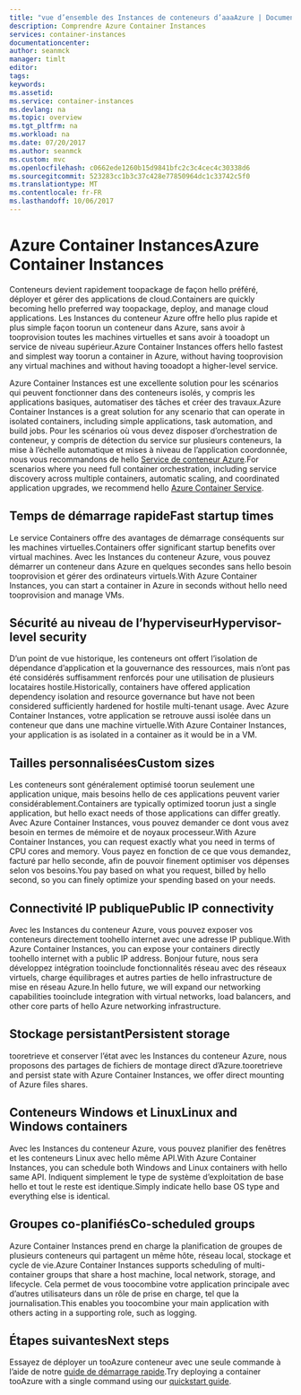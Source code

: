 ```yaml
---
title: "vue d’ensemble des Instances de conteneurs d’aaaAzure | Documentation Azure"
description: Comprendre Azure Container Instances
services: container-instances
documentationcenter: 
author: seanmck
manager: timlt
editor: 
tags: 
keywords: 
ms.assetid: 
ms.service: container-instances
ms.devlang: na
ms.topic: overview
ms.tgt_pltfrm: na
ms.workload: na
ms.date: 07/20/2017
ms.author: seanmck
ms.custom: mvc
ms.openlocfilehash: c0662ede1260b15d9841bfc2c3c4cec4c30338d6
ms.sourcegitcommit: 523283cc1b3c37c428e77850964dc1c33742c5f0
ms.translationtype: MT
ms.contentlocale: fr-FR
ms.lasthandoff: 10/06/2017
---
```

# <a name="azure-container-instances"></a><span data-ttu-id="2aa71-103">Azure Container Instances</span><span class="sxs-lookup"><span data-stu-id="2aa71-103">Azure Container Instances</span></span>

<span data-ttu-id="2aa71-104">Conteneurs devient rapidement toopackage de façon hello préféré, déployer et gérer des applications de cloud.</span><span class="sxs-lookup"><span data-stu-id="2aa71-104">Containers are quickly becoming hello preferred way toopackage, deploy, and manage cloud applications.</span></span> <span data-ttu-id="2aa71-105">Les Instances du conteneur Azure offre hello plus rapide et plus simple façon toorun un conteneur dans Azure, sans avoir à tooprovision toutes les machines virtuelles et sans avoir à tooadopt un service de niveau supérieur.</span><span class="sxs-lookup"><span data-stu-id="2aa71-105">Azure Container Instances offers hello fastest and simplest way toorun a container in Azure, without having tooprovision any virtual machines and without having tooadopt a higher-level service.</span></span> 

<span data-ttu-id="2aa71-106">Azure Container Instances est une excellente solution pour les scénarios qui peuvent fonctionner dans des conteneurs isolés, y compris les applications basiques, automatiser des tâches et créer des travaux.</span><span class="sxs-lookup"><span data-stu-id="2aa71-106">Azure Container Instances is a great solution for any scenario that can operate in isolated containers, including simple applications, task automation, and build jobs.</span></span> <span data-ttu-id="2aa71-107">Pour les scénarios où vous devez disposer d’orchestration de conteneur, y compris de détection du service sur plusieurs conteneurs, la mise à l’échelle automatique et mises à niveau de l’application coordonnée, nous vous recommandons de hello [Service de conteneur Azure](https://docs.microsoft.com/azure/container-service/).</span><span class="sxs-lookup"><span data-stu-id="2aa71-107">For scenarios where you need full container orchestration, including service discovery across multiple containers, automatic scaling, and coordinated application upgrades, we recommend hello [Azure Container Service](https://docs.microsoft.com/azure/container-service/).</span></span>

## <a name="fast-startup-times"></a><span data-ttu-id="2aa71-108">Temps de démarrage rapide</span><span class="sxs-lookup"><span data-stu-id="2aa71-108">Fast startup times</span></span>

<span data-ttu-id="2aa71-109">Le service Containers offre des avantages de démarrage conséquents sur les machines virtuelles.</span><span class="sxs-lookup"><span data-stu-id="2aa71-109">Containers offer significant startup benefits over virtual machines.</span></span> <span data-ttu-id="2aa71-110">Avec les Instances du conteneur Azure, vous pouvez démarrer un conteneur dans Azure en quelques secondes sans hello besoin tooprovision et gérer des ordinateurs virtuels.</span><span class="sxs-lookup"><span data-stu-id="2aa71-110">With Azure Container Instances, you can start a container in Azure in seconds without hello need tooprovision and manage VMs.</span></span>

## <a name="hypervisor-level-security"></a><span data-ttu-id="2aa71-111">Sécurité au niveau de l’hyperviseur</span><span class="sxs-lookup"><span data-stu-id="2aa71-111">Hypervisor-level security</span></span>

<span data-ttu-id="2aa71-112">D’un point de vue historique, les conteneurs ont offert l’isolation de dépendance d’application et la gouvernance des ressources, mais n’ont pas été considérés suffisamment renforcés pour une utilisation de plusieurs locataires hostile.</span><span class="sxs-lookup"><span data-stu-id="2aa71-112">Historically, containers have offered application dependency isolation and resource governance but have not been considered sufficiently hardened for hostile multi-tenant usage.</span></span> <span data-ttu-id="2aa71-113">Avec Azure Container Instances, votre application se retrouve aussi isolée dans un conteneur que dans une machine virtuelle.</span><span class="sxs-lookup"><span data-stu-id="2aa71-113">With Azure Container Instances, your application is as isolated in a container as it would be in a VM.</span></span>

## <a name="custom-sizes"></a><span data-ttu-id="2aa71-114">Tailles personnalisées</span><span class="sxs-lookup"><span data-stu-id="2aa71-114">Custom sizes</span></span>

<span data-ttu-id="2aa71-115">Les conteneurs sont généralement optimisé toorun seulement une application unique, mais besoins hello de ces applications peuvent varier considérablement.</span><span class="sxs-lookup"><span data-stu-id="2aa71-115">Containers are typically optimized toorun just a single application, but hello exact needs of those applications can differ greatly.</span></span> <span data-ttu-id="2aa71-116">Avec Azure Container Instances, vous pouvez demander ce dont vous avez besoin en termes de mémoire et de noyaux processeur.</span><span class="sxs-lookup"><span data-stu-id="2aa71-116">With Azure Container Instances, you can request exactly what you need in terms of CPU cores and memory.</span></span> <span data-ttu-id="2aa71-117">Vous payez en fonction de ce que vous demandez, facturé par hello seconde, afin de pouvoir finement optimiser vos dépenses selon vos besoins.</span><span class="sxs-lookup"><span data-stu-id="2aa71-117">You pay based on what you request, billed by hello second, so you can finely optimize your spending based on your needs.</span></span>

## <a name="public-ip-connectivity"></a><span data-ttu-id="2aa71-118">Connectivité IP publique</span><span class="sxs-lookup"><span data-stu-id="2aa71-118">Public IP connectivity</span></span>

<span data-ttu-id="2aa71-119">Avec les Instances du conteneur Azure, vous pouvez exposer vos conteneurs directement toohello internet avec une adresse IP publique.</span><span class="sxs-lookup"><span data-stu-id="2aa71-119">With Azure Container Instances, you can expose your containers directly toohello internet with a public IP address.</span></span> <span data-ttu-id="2aa71-120">Bonjour future, nous sera développez intégration tooinclude fonctionnalités réseau avec des réseaux virtuels, charge équilibrages et autres parties de hello infrastructure de mise en réseau Azure.</span><span class="sxs-lookup"><span data-stu-id="2aa71-120">In hello future, we will expand our networking capabilities tooinclude integration with virtual networks, load balancers, and other core parts of hello Azure networking infrastructure.</span></span>

## <a name="persistent-storage"></a><span data-ttu-id="2aa71-121">Stockage persistant</span><span class="sxs-lookup"><span data-stu-id="2aa71-121">Persistent storage</span></span>

<span data-ttu-id="2aa71-122">tooretrieve et conserver l’état avec les Instances du conteneur Azure, nous proposons des partages de fichiers de montage direct d’Azure.</span><span class="sxs-lookup"><span data-stu-id="2aa71-122">tooretrieve and persist state with Azure Container Instances, we offer direct mounting of Azure files shares.</span></span>

## <a name="linux-and-windows-containers"></a><span data-ttu-id="2aa71-123">Conteneurs Windows et Linux</span><span class="sxs-lookup"><span data-stu-id="2aa71-123">Linux and Windows containers</span></span>

<span data-ttu-id="2aa71-124">Avec les Instances du conteneur Azure, vous pouvez planifier des fenêtres et les conteneurs Linux avec hello même API.</span><span class="sxs-lookup"><span data-stu-id="2aa71-124">With Azure Container Instances, you can schedule both Windows and Linux containers with hello same API.</span></span> <span data-ttu-id="2aa71-125">Indiquent simplement le type de système d’exploitation de base hello et tout le reste est identique.</span><span class="sxs-lookup"><span data-stu-id="2aa71-125">Simply indicate hello base OS type and everything else is identical.</span></span>

## <a name="co-scheduled-groups"></a><span data-ttu-id="2aa71-126">Groupes co-planifiés</span><span class="sxs-lookup"><span data-stu-id="2aa71-126">Co-scheduled groups</span></span>

<span data-ttu-id="2aa71-127">Azure Container Instances prend en charge la planification de groupes de plusieurs conteneurs qui partagent un même hôte, réseau local, stockage et cycle de vie.</span><span class="sxs-lookup"><span data-stu-id="2aa71-127">Azure Container Instances supports scheduling of multi-container groups that share a host machine, local network, storage, and lifecycle.</span></span> <span data-ttu-id="2aa71-128">Cela permet de vous toocombine votre application principale avec d’autres utilisateurs dans un rôle de prise en charge, tel que la journalisation.</span><span class="sxs-lookup"><span data-stu-id="2aa71-128">This enables you toocombine your main application with others acting in a supporting role, such as logging.</span></span>

## <a name="next-steps"></a><span data-ttu-id="2aa71-129">Étapes suivantes</span><span class="sxs-lookup"><span data-stu-id="2aa71-129">Next steps</span></span>

<span data-ttu-id="2aa71-130">Essayez de déployer un tooAzure conteneur avec une seule commande à l’aide de notre [guide de démarrage rapide](container-instances-quickstart.md).</span><span class="sxs-lookup"><span data-stu-id="2aa71-130">Try deploying a container tooAzure with a single command using our [quickstart guide](container-instances-quickstart.md).</span></span>
